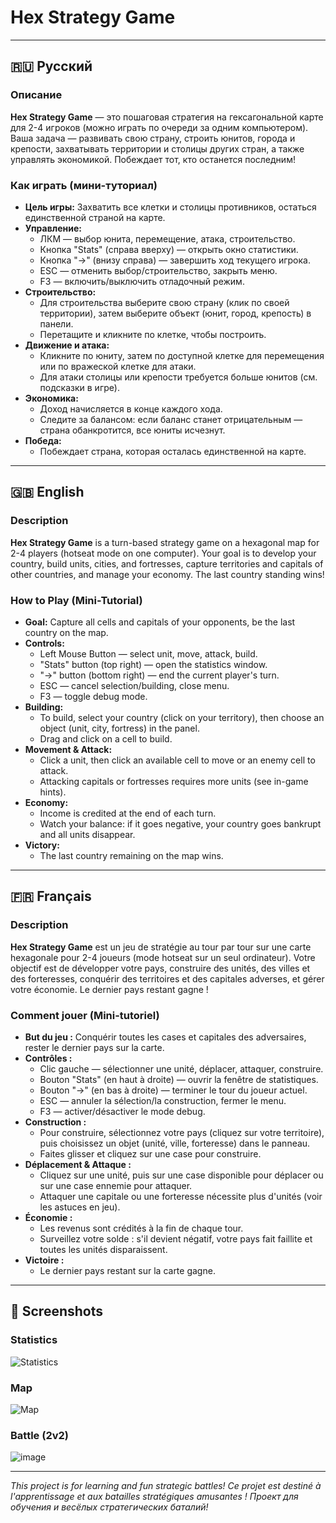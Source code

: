 # Hex Strategy Game

---

## 🇷🇺 Русский

### Описание

**Hex Strategy Game** — это пошаговая стратегия на гексагональной карте для 2-4 игроков (можно играть по очереди за одним компьютером). Ваша задача — развивать свою страну, строить юнитов, города и крепости, захватывать территории и столицы других стран, а также управлять экономикой. Побеждает тот, кто останется последним!

### Как играть (мини-туториал)

- **Цель игры:** Захватить все клетки и столицы противников, остаться единственной страной на карте.
- **Управление:**
  - ЛКМ — выбор юнита, перемещение, атака, строительство.
  - Кнопка "Stats" (справа вверху) — открыть окно статистики.
  - Кнопка "->" (внизу справа) — завершить ход текущего игрока.
  - ESC — отменить выбор/строительство, закрыть меню.
  - F3 — включить/выключить отладочный режим.
- **Строительство:**
  - Для строительства выберите свою страну (клик по своей территории), затем выберите объект (юнит, город, крепость) в панели.
  - Перетащите и кликните по клетке, чтобы построить.
- **Движение и атака:**
  - Кликните по юниту, затем по доступной клетке для перемещения или по вражеской клетке для атаки.
  - Для атаки столицы или крепости требуется больше юнитов (см. подсказки в игре).
- **Экономика:**
  - Доход начисляется в конце каждого хода.
  - Следите за балансом: если баланс станет отрицательным — страна обанкротится, все юниты исчезнут.
- **Победа:**
  - Побеждает страна, которая осталась единственной на карте.

---

## 🇬🇧 English

### Description

**Hex Strategy Game** is a turn-based strategy game on a hexagonal map for 2-4 players (hotseat mode on one computer). Your goal is to develop your country, build units, cities, and fortresses, capture territories and capitals of other countries, and manage your economy. The last country standing wins!

### How to Play (Mini-Tutorial)

- **Goal:** Capture all cells and capitals of your opponents, be the last country on the map.
- **Controls:**
  - Left Mouse Button — select unit, move, attack, build.
  - "Stats" button (top right) — open the statistics window.
  - "->" button (bottom right) — end the current player's turn.
  - ESC — cancel selection/building, close menu.
  - F3 — toggle debug mode.
- **Building:**
  - To build, select your country (click on your territory), then choose an object (unit, city, fortress) in the panel.
  - Drag and click on a cell to build.
- **Movement & Attack:**
  - Click a unit, then click an available cell to move or an enemy cell to attack.
  - Attacking capitals or fortresses requires more units (see in-game hints).
- **Economy:**
  - Income is credited at the end of each turn.
  - Watch your balance: if it goes negative, your country goes bankrupt and all units disappear.
- **Victory:**
  - The last country remaining on the map wins.

---

## 🇫🇷 Français

### Description

**Hex Strategy Game** est un jeu de stratégie au tour par tour sur une carte hexagonale pour 2-4 joueurs (mode hotseat sur un seul ordinateur). Votre objectif est de développer votre pays, construire des unités, des villes et des forteresses, conquérir des territoires et des capitales adverses, et gérer votre économie. Le dernier pays restant gagne !

### Comment jouer (Mini-tutoriel)

- **But du jeu :** Conquérir toutes les cases et capitales des adversaires, rester le dernier pays sur la carte.
- **Contrôles :**
  - Clic gauche — sélectionner une unité, déplacer, attaquer, construire.
  - Bouton "Stats" (en haut à droite) — ouvrir la fenêtre de statistiques.
  - Bouton "->" (en bas à droite) — terminer le tour du joueur actuel.
  - ESC — annuler la sélection/la construction, fermer le menu.
  - F3 — activer/désactiver le mode debug.
- **Construction :**
  - Pour construire, sélectionnez votre pays (cliquez sur votre territoire), puis choisissez un objet (unité, ville, forteresse) dans le panneau.
  - Faites glisser et cliquez sur une case pour construire.
- **Déplacement & Attaque :**
  - Cliquez sur une unité, puis sur une case disponible pour déplacer ou sur une case ennemie pour attaquer.
  - Attaquer une capitale ou une forteresse nécessite plus d'unités (voir les astuces en jeu).
- **Économie :**
  - Les revenus sont crédités à la fin de chaque tour.
  - Surveillez votre solde : s'il devient négatif, votre pays fait faillite et toutes les unités disparaissent.
- **Victoire :**
  - Le dernier pays restant sur la carte gagne.

---

## 📸 Screenshots

### Statistics
![Statistics](screenshots/stats_example.png)

### Map
![Map](screenshots/map_example.png)

### Battle (2v2)
![image](https://github.com/user-attachments/assets/ab0e748a-cfff-4430-9e7f-220f8f5d542a)


---

_This project is for learning and fun strategic battles!_
_Ce projet est destiné à l'apprentissage et aux batailles stratégiques amusantes !_
_Проект для обучения и весёлых стратегических баталий!_
